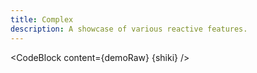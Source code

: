 ```yaml
---
title: Complex
description: A showcase of various reactive features.
---
```


<script lang="ts">
  import Demo from "./Complex.svelte";
  import demoRaw from "./Complex.svelte?raw";
  import CodeBlock from "../../CodeBlock.svelte";
  let { shiki } = $props();
</script>

<Demo />

<CodeBlock content={demoRaw} {shiki} />

